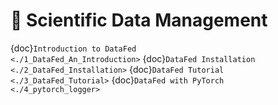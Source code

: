 # 💾 Scientific Data Management

{doc}`Introduction to DataFed               <./1_DataFed_An_Introduction>`
{doc}`DataFed Installation                          <./2_DataFed_Installation>`
{doc}`DataFed Tutorial                          <./3_DataFed_Tutorial>`
{doc}`DataFed with PyTorch                          <./4_pytorch_logger>`


